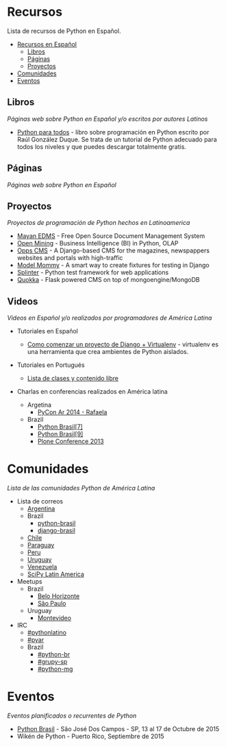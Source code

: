 # Recursos

Lista de recursos de Python en Español.

- [Recursos en Español](#recursos)
    - [Libros](#libros)
    - [Páginas](#páginas)
    - [Proyectos](#proyectos)
- [Comunidades](#comunidades)
- [Eventos](#eventos)

## Libros

*Páginas web sobre Python en Español y/o escritos por autores Latinos*

* [Python para todos](http://mundogeek.net/tutorial-python/) - libro sobre programación en Python escrito por Raúl González Duque. Se trata de un tutorial de Python adecuado para todos los niveles y que puedes descargar totalmente gratis.

## Páginas

*Páginas web sobre Python en Español*

## Proyectos

*Proyectos de programación de Python hechos en Latinoamerica*

* [Mayan EDMS](https://github.com/mayan-edms/mayan-edms) - Free Open Source Document Management System
* [Open Mining](https://github.com/avelino/mining) -  Business Intelligence (BI) in Python, OLAP
* [Opps CMS](https://github.com/opps/opps) - A Django-based CMS for the magazines, newspappers websites and portals with high-traffic
* [Model Mommy](https://github.com/vandersonmota/model_mommy) - A smart way to create fixtures for testing in Django
* [Splinter](https://github.com/cobrateam/splinter) - Python test framework for web applications
* [Quokka](https://github.com/quokkaproject/quokka) - Flask powered CMS on top of mongoengine/MongoDB

## Videos

*Videos en Español y/o realizados por programadores de América Latina*

* Tutoriales en Español
	* [Como comenzar un proyecto de Django + Virtualenv](https://www.youtube.com/watch?v=U-WS3n5cDUo) - virtualenv es una herramienta que crea ambientes de Python aislados.
* Tutoriales en Portugués
	* [Lista de clases y contenido libre](https://github.com/erichideki/video-aulas-gratuitas)

* Charlas en conferencias realizados en América latina
	* Argetina
		- [PyCon Ar 2014 - Rafaela](https://www.youtube.com/channel/UCa8tmvBoe5L6BGmRcQHF8qw/videos)
	* Brazil
		- [Python Brasil[7]](https://www.youtube.com/playlist?list=PLqjh1U8eZaP4GVDc2sB-nbZdim13rUU74)
		- [Python Brasil[9]](https://www.youtube.com/playlist?list=PLqjh1U8eZaP6TM0tCdLVeiB0LTBkaEBai)
		- [Plone Conference 2013 ](https://www.youtube.com/playlist?list=PLqjh1U8eZaP4QiTZlx4XFKIannYcMr_am)

# Comunidades

*Lista de las comunidades Python de América Latina*

* Lista de correos
	* [Argentina](https://groups.google.com/forum/#!forum/pythonargentina)
	* Brazil
		* [python-brasil](https://groups.google.com/forum/#!forum/python-brasil)
		* [django-brasil](https://groups.google.com/forum/#!forum/django-brasil)
	* [Chile](https://groups.google.com/forum/#!forum/pythonchile)
	* [Paraguay](https://groups.google.com/forum/#!forum/python-paraguay)
	* [Peru](https://groups.google.com/forum/#!forum/python-peru)
	* [Uruguay](https://groups.google.com/forum/#!forum/pyuy)
	* [Venezuela](https://groups.google.com/forum/#!forum/python-venezuela)
	* [SciPy Latin America](https://groups.google.com/forum/#!forum/scipyla)
* Meetups
	* Brazil
		* [Belo Horizonte](http://www.meetup.com/Belo-Horizonte-Python-User-Group)
		* [São Paulo](http://www.meetup.com/grupy-sp)
	* Uruguay
		* [Montevideo](http://www.meetup.com/py-mvd)
* IRC
	* [#pythonlatino](http://webchat.freenode.net/?channels=pythonlatino)
	* [#pyar](http://webchat.freenode.net/?channels=pyar)
	* Brazil
		* [#python-br](http://webchat.freenode.net/?channels=python-br)
		* [#grupy-sp](http://webchat.freenode.net/?channels=grupy-sp)
		* [#python-mg](http://webchat.freenode.net/?channels=python-mg)

# Eventos

*Eventos planificados o recurrentes de Python*

* [Python Brasil](http://pythonbrasil.org.br/) - São José Dos Campos - SP, 13 al 17 de Octubre de 2015
* Wikén de Python - Puerto Rico, Septiembre de 2015

